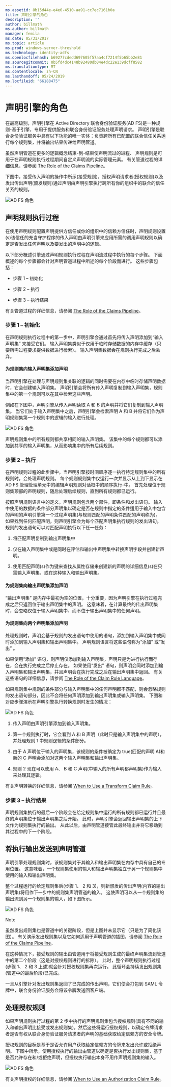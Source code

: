 ```yaml
---
ms.assetid: 8b15d44e-e4e6-4510-aa91-cc7ec7161b0a
title: 声明引擎的角色
description: ''
author: billmath
ms.author: billmath
manager: femila
ms.date: 05/31/2017
ms.topic: article
ms.prod: windows-server-threshold
ms.technology: identity-adfs
ms.openlocfilehash: b69277cdedd697605f57aa4cf7214f5b65bb2e81
ms.sourcegitcommit: 0b5fd4dc4148b92480db04e4dc22e139dcff8582
ms.translationtype: MT
ms.contentlocale: zh-CN
ms.lasthandoff: 05/24/2019
ms.locfileid: "66188475"
---
```

# <a name="the-role-of-the-claims-engine"></a>声明引擎的角色
在最高级别，声明引擎在 Active Directory 联合身份验证服务\(AD FS\)是一种规则\-基于引擎，专用于提供服务和联合身份验证服务处理声明请求。 声明引擎是联合身份验证服务中具有以下功能的唯一实体：负责跨所有已配置的联合信任关系运行每个规则集，并将输出结果传递给声明管道。  
  
虽然声明管道在更多的逻辑概念结束\-到\-结束使声明流过的进程、 声明规则是可用于在声明规则执行过程期间自定义声明流的实际管理元素。 有关管道过程的详细信息，请参阅 [The Role of the Claims Pipeline](The-Role-of-the-Claims-Pipeline.md)。  
  
下图中，接受传入声明的操作中所示\(接受规则\)，授权声明请求者\(授权规则\)以及发出传出声明\(颁发规则\)通过声明由声明引擎执行跨所有你的组织中的联合的信任关系的规则。  
  
![AD FS 角色](media/adfs2_enginepipeline.gif)  
  
## <a name="claim-rules-execution-process"></a>声明规则执行过程  
在使用声明规则配置声明提供方信任或你的组织中的信赖方信任时，声明规则设置\(s\)该信任的充当守护程序的传入声明由声明引擎来应用所需的调用声明规则以确定是否发出任何声明以及要发出的声明中的逻辑。  
  
以下部分概述引擎通过声明规则执行过程在声明流过程中执行的每个步骤。 下面概述的每个步骤都会针对声明管道过程中所述的每个阶段而进行。 这些步骤包括：  
  
-   步骤 1 – 初始化  
  
-   步骤 2 – 执行  
  
-   步骤 3 – 执行结果  
  
有关管道过程的详细信息，请参阅 [The Role of the Claims Pipeline](The-Role-of-the-Claims-Pipeline.md)。  
  
### <a name="step-1--initialization"></a>步骤 1 – 初始化  
在声明规则执行过程中的第一步中，声明引擎会通过首先将传入声明添加到“输入声明集”  来接受它们。 输入声明集类似于仅用于临时存储数据的内存中缓存（只要所需过程要求提供数据进行检索）。 输入声明集数据会在规则执行完成之后丢弃。  
  
#### <a name="adding-a-claim-to-the-input-claim-set-for-a-rule-set"></a>为规则集向输入声明集添加声明  
当声明引擎在处理与声明规则集关联的逻辑的同时需要在内存中临时存储声明数据时，它会创建输入声明集。 声明引擎会将所有传入声明复制到输入声明集，规则集中的第一个规则可以在其中检索这些声明。  
  
例如在下图中，声明引擎从传入声明读取 A 和 B 的声明并将它们复制到输入声明集。 当它们处于输入声明集中之后，声明引擎会检索声明 A 和 B 并将它们作为声明规则集第一个规则中的逻辑的输入进行处理。  
  
![AD FS 角色](media/adfs2_context1.gif)  
  
声明规则集中的所有规则都共享相同的输入声明集。 该集中的每个规则都可以添加到共享的输入声明集，从而影响集中的所有后续规则。  
  
### <a name="step-2--execution"></a>步骤 2 – 执行  
在声明规则过程的此步骤中，当声明引擎按时间顺序逐一执行特定规则集中的所有规则时，会处理声明规则。 每个规则规则集中仅运行一次并显示从上到下显示在 AD FS 管理管理单元中的编辑声明规则对话框中的顺序执行\-中。 首先处理位于规则集顶部的声明规则，随后处理后续规则，直到所有规则都已运行。  
  
按照声明规则语言中的定义，声明规则包含两个部件，即条件和发出语句。 输入中使用的数据的条件部分声明集以确定是否在规则中指定的条件适用于输入中包含的声明的声明引擎第一个过程声明集\(与规则匹配的声明条件匹配的声明称为\)。 如果找到任何匹配声明，则声明引擎会为每个匹配声明集执行规则的发出语句。 规则的发出语句可以对匹配声明执行以下任一任务：  
  
1.  将匹配声明复制到输出声明集中  
  
2.  仅在输入声明集中或是同时在评估和输出中声明集中转换声明字段并创建新声明。  
  
3.  使用匹配声明\(s\)作为键来查找从属性存储来创建新的声明的详细信息\(s\)在只需输入声明集，或在这种输入和输出声明集。  
  
#### <a name="adding-a-claim-to-the-output-claim-set-for-a-rule-set"></a>为规则集向输出声明集添加声明  
“输出声明集”  是内存中最初为空的位置，十分重要，因为声明引擎在执行过程完成之后只返回位于输出声明集中的声明。 这意味着，在计算最终的传出声明集时，会忽略仅位于输入声明集中、而不位于输出声明集中的任何声明。  
  
#### <a name="adding-a-claim-to-both-claim-sets-for-a-rule-set"></a>为规则集向两个声明集添加声明  
处理规则时，声明会基于规则的发出语句中使用的语句，添加到输入声明集中或同时添加到输入声明集和输出声明集中。 声明规则语言将这些语句称为“添加”  或“发出”  。  
  
如果使用“添加”  语句，则声明仅添加到输入声明集，声明只是为进行执行而存在，会在执行完成之后停止存在。 如果使用“发出”  语句，则声明会同时添加到输入声明集和输出声明集，并且声明会在执行完成之后在输出声明集中返回。 有关这些语句的详细信息，请参阅 [The Role of the Claim Rule Language](The-Role-of-the-Claim-Rule-Language.md)。  
  
如果规则集中规则的条件部分与输入声明集中的任何声明都不匹配，则会忽略规则的发出语句部分，因此不会将任何声明添加到输出声明集或输入声明集。 下图和对应步骤演示在声明引擎执行转换规则时发生的情况：  
  
![AD FS 角色](media/adfs2_context2.gif)  
  
1.  传入声明由声明引擎添加到输入声明集。  
  
2.  第一个规则执行时，它会看到 A 和 B 声明（此时只是输入声明集中的声明），并处理规则 1 中规则逻辑的条件部分。  
  
3.  由于 A 声明位于输入的声明集，该规则的条件被确定为 true\(匹配的声明 A\)和新的 C 声明会添加对这两个输入声明集和输出声明集。  
  
4.  规则 2 现在可以使用 A、 B 和 C 声明\(中输入的所有声明都声明集\)作为输入来处理其逻辑。  
  
有关声明转换的详细信息，请参阅 [When to Use a Transform Claim Rule](When-to-Use-a-Transform-Claim-Rule.md)。  
  
### <a name="step-3--execution-result"></a>步骤 3 – 执行结果  
声明规则集执行的最后一个阶段会在给定规则集中运行的所有规则都已运行并且最终的声明集位于输出声明集之后开始。 此时，声明引擎会返回输出声明集的上下文作为规则集执行的输出。 从此以后，由声明管道接管此最终输出并将它移动到其过程中的下一个阶段。  
  
## <a name="sending-the-execution-output-to-the-claims-pipeline"></a>将执行输出发送到声明管道  
声明引擎处理规则集时，该规则集对于其输入和输出声明集在内存中具有自己的专用位置。 这意味着，一个规则集使用的输入和输出声明集独立于另一个规则集中使用的输入和输出声明集。  
  
整个过程运行的给定规则集后\(步骤 1、 2 和 3\)，则新颁发的传出声明\(内容的输出声明集\)将用作下一步中的规则集声明管道的输入。 这使声明可以从一个规则集的输出流到另一个规则集的输入，如下图所示。  
  
![AD FS 角色](media/adfs2_enginecontexts.gif)  
  
> [!NOTE]  
> 虽然发出规则集也是管道中的关键阶段，但是上图并未显示它（只是为了简化该图）。 有关演示发出规则集以及它如何适用于声明管道的插图，请参阅 [The Role of the Claims Pipeline](The-Role-of-the-Claims-Pipeline.md)。  
  
在这种情况下，接受规则的输出由管道用于将接受规则生成的最终声明集流到管道中的第二个阶段（这是对授权规则进行的拆除）。 此时，整个声明规则执行过程\(步骤 1、 2 和 3 上述\)就会针对授权规则集再次运行。 此循环会持续发出规则集\(管道中的最后阶段\)已完成。  
  
一旦从引擎针对发出规则集返回了已完成的传出声明，它们便会打包到 SAML 令牌中，联合身份验证服务会将该令牌发送回客户端。  
  
## <a name="processing-authorization-rules"></a>处理授权规则  
如果声明规则执行过程的第 2 步中执行的声明规则集包含授权规则\(具有不同的输入和输出声明比接受或发出规则集\)，然后这些将运行授权规则，以确定令牌请求者是否有权从联合身份验证服务请求者的声明的基础获取给定信赖方的安全令牌。  
  
授权规则的目标是基于是否允许用户获取给定信赖方的令牌来发出允许或拒绝声明。 下图中所示，使用授权执行的输出由管道以确定是否执行发出规则集，基于是否允许存在和\/或拒绝声明，但授权执行输出本身不用作声明规则集的输入。  
  
![AD FS 角色](media/adfs2_authorization.gif)  
  
有关声明授权的详细信息，请参阅 [When to Use an Authorization Claim Rule](When-to-Use-an-Authorization-Claim-Rule.md)。  
  

